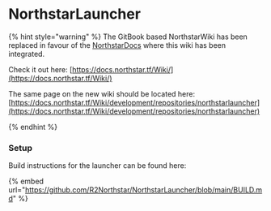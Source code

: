 # NorthstarLauncher

{% hint style="warning" %}
The GitBook based NorthstarWiki has been replaced in favour of the [NorthstarDocs](https://docs.northstar.tf/) where this wiki has been integrated.

Check it out here: [https://docs.northstar.tf/Wiki/](https://docs.northstar.tf/Wiki/)

The same page on the new wiki should be located here: [https://docs.northstar.tf/Wiki/development/repositories/northstarlauncher](https://docs.northstar.tf/Wiki/development/repositories/northstarlauncher)

{% endhint %}

### Setup

Build instructions for the launcher can be found here:

{% embed url="https://github.com/R2Northstar/NorthstarLauncher/blob/main/BUILD.md" %}
